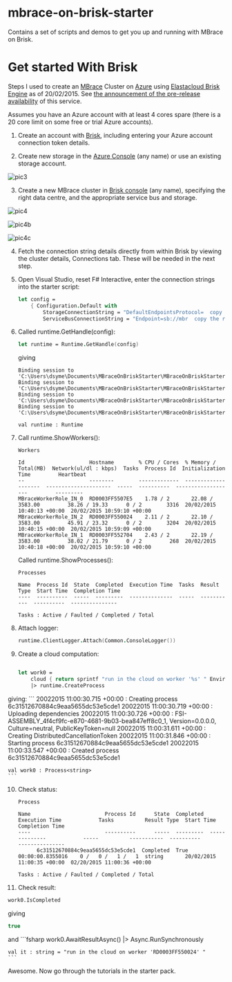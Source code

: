 # mbrace-on-brisk-starter
Contains a set of scripts and demos to get you up and running with MBrace on Brisk.

# Get started With Brisk

Steps I used to create an [MBrace](http://www.m-brace.net/) Cluster on [Azure](https://windowsazure.com) using [Elastacloud Brisk Engine](https://www.briskengine.com/#/dash) as of 20/02/2015. See [the announcement of the pre-release availability](http://blog.brisk.elastatools.com/2015/02/19/adding-support-for-mbrace-f-and-net-on-brisk/) of this service.

Assumes you have an Azure account with at least 4 cores spare (there is a 20 core limit on some free or trial Azure accounts).

1.	Create an account with [Brisk](https://www.briskengine.com/), including entering your Azure account connection token details. 

2.	Create new storage in the [Azure Console](https://manage.windowsazure.com) (any name) or use an existing storage account.

  ![pic3](https://cloud.githubusercontent.com/assets/7204669/6285351/a8257724-b8f2-11e4-9955-ceb19c53b7b4.jpg)

3.	Create a new MBrace cluster in [Brisk console](https://www.briskengine.com/#/dash) (any name), specifying the right data centre, and the appropriate service bus and storage.

  ![pic4](https://cloud.githubusercontent.com/assets/7204669/6285354/b0620876-b8f2-11e4-84c9-58e7acee52ab.jpg)

  ![pic4b](https://cloud.githubusercontent.com/assets/7204669/6285356/b53f71c6-b8f2-11e4-964a-c3b89d17cf3e.png)

  ![pic4c](https://cloud.githubusercontent.com/assets/7204669/6285357/b55bcf4c-b8f2-11e4-905c-b782ae7b9c6a.png)


4.	Fetch the connection string details directly from within Brisk by viewing the cluster details, Connections tab. These will be needed in the next step.

5. Open Visual Studio, reset F# Interactive, enter the connection strings into the starter script:

    ```fsharp
    let config = 
        { Configuration.Default with
            StorageConnectionString = "DefaultEndpointsProtocol=  copy the rest here"
            ServiceBusConnectionString = "Endpoint=sb://mbr  copy the rest here" }
    ```

6. Called runtime.GetHandle(config):
    ```fsharp
    let runtime = Runtime.GetHandle(config)
    ```
   giving
   ```
   Binding session to 'C:\Users\dsyme\Documents\MBraceOnBriskStarter\MBraceOnBriskStarter\src\Demos\../../lib/Microsoft.Data.Edm.dll'...
   Binding session to 'C:\Users\dsyme\Documents\MBraceOnBriskStarter\MBraceOnBriskStarter\src\Demos\../../lib/Microsoft.Data.Services.Client.dll'...
   Binding session to 'C:\Users\dsyme\Documents\MBraceOnBriskStarter\MBraceOnBriskStarter\src\Demos\../../lib/Microsoft.Data.OData.dll'...
   Binding session to 'C:\Users\dsyme\Documents\MBraceOnBriskStarter\MBraceOnBriskStarter\src\Demos\../../lib/Newtonsoft.Json.dll'...

   val runtime : Runtime
    ```

7. Call runtime.ShowWorkers():
    ```
    Workers                                                                                                        

    Id                     Hostname        % CPU / Cores  % Memory / Total(MB)  Network(ul/dl : kbps)  Tasks  Process Id  Initialization Time         Heartbeat                  
    --                     --------        -------------  --------------------  ---------------------  -----  ----------  -------------------         ---------                  
    MBraceWorkerRole_IN_0  RD0003FF5507E5    1.78 / 2       22.08 / 3583.00         38.26 / 19.33      0 / 2        3316  20/02/2015 10:40:13 +00:00  20/02/2015 10:59:10 +00:00 
    MBraceWorkerRole_IN_2  RD0003FF550024    2.11 / 2       22.10 / 3583.00         45.91 / 23.32      0 / 2        3204  20/02/2015 10:40:15 +00:00  20/02/2015 10:59:09 +00:00 
    MBraceWorkerRole_IN_1  RD0003FF552704    2.43 / 2       22.19 / 3583.00         38.02 / 21.79      0 / 2         268  20/02/2015 10:40:18 +00:00  20/02/2015 10:59:10 +00:00 
    ```
    Called runtime.ShowProcesses():
    ```
    Processes                                                                                                   

    Name  Process Id  State  Completed  Execution Time  Tasks  Result Type  Start Time  Completion Time 
    ----  ----------  -----  ---------  --------------  -----  -----------  ----------  --------------- 

    Tasks : Active / Faulted / Completed / Total
    ```

8. Attach logger:
    ```fsharp
    runtime.ClientLogger.Attach(Common.ConsoleLogger())
    ```

9.	Create a cloud computation:
    ```fsharp

    let work0 =
        cloud { return sprintf "run in the cloud on worker '%s' " Environment.MachineName }
        |> runtime.CreateProcess
    ```
   giving:
    ```
    20022015 11:00:30.715 +00:00 : Creating process 6c31512670884c9eaa5655dc53e5cde1 
    20022015 11:00:30.719 +00:00 : Uploading dependencies
    20022015 11:00:30.726 +00:00 : FSI-ASSEMBLY_4f4cf9fc-e870-4681-9b03-bea847eff8c0_1, Version=0.0.0.0, Culture=neutral, PublicKeyToken=null
    20022015 11:00:31.611 +00:00 : Creating DistributedCancellationToken
    20022015 11:00:31.846 +00:00 : Starting process 6c31512670884c9eaa5655dc53e5cde1
    20022015 11:00:33.547 +00:00 : Created process 6c31512670884c9eaa5655dc53e5cde1

    val work0 : Process<string>
    ```

10. Check status:
    ```
    Process                                                                                                                                                                            

    Name                        Process Id      State  Completed  Execution Time            Tasks          Result Type  Start Time                  Completion Time            
    ----                        ----------      -----  ---------  --------------            -----          -----------  ----------                  ---------------            
          6c31512670884c9eaa5655dc53e5cde1  Completed  True       00:00:00.8355016    0 /   0 /   1 /   1  string       20/02/2015 11:00:35 +00:00  02/20/2015 11:00:36 +00:00 

    Tasks : Active / Faulted / Completed / Total
    ```

11. Check result:
  ```fsharp
  work0.IsCompleted
  ```
  giving
  ```fsharp
  true
  ```
   and
    ```fsharp
    work0.AwaitResultAsync() |> Async.RunSynchronously

    val it : string = "run in the cloud on worker 'RD0003FF550024' "
    ```
Awesome. Now go through the tutorials in the starter pack.

